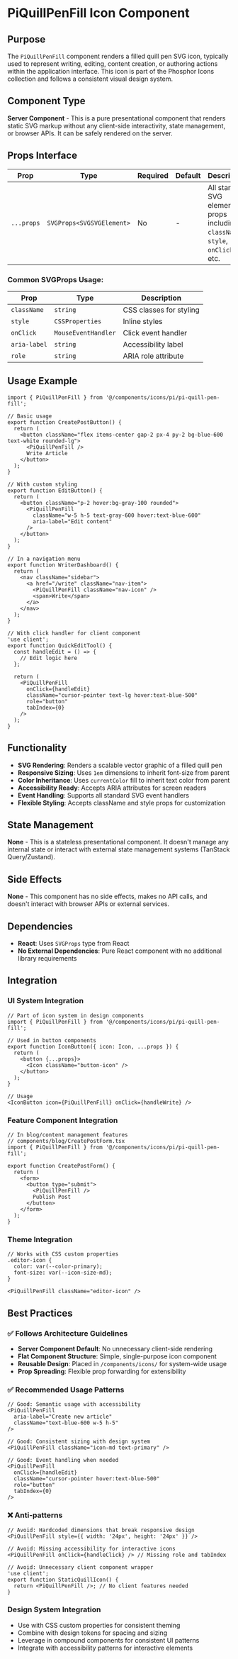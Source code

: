 # PiQuillPenFill Icon Component

## Purpose
The `PiQuillPenFill` component renders a filled quill pen SVG icon, typically used to represent writing, editing, content creation, or authoring actions within the application interface. This icon is part of the Phosphor Icons collection and follows a consistent visual design system.

## Component Type
**Server Component** - This is a pure presentational component that renders static SVG markup without any client-side interactivity, state management, or browser APIs. It can be safely rendered on the server.

## Props Interface

| Prop | Type | Required | Default | Description |
|------|------|----------|---------|-------------|
| `...props` | `SVGProps<SVGSVGElement>` | No | - | All standard SVG element props including `className`, `style`, `onClick`, etc. |

### Common SVGProps Usage:
| Prop | Type | Description |
|------|------|-------------|
| `className` | `string` | CSS classes for styling |
| `style` | `CSSProperties` | Inline styles |
| `onClick` | `MouseEventHandler` | Click event handler |
| `aria-label` | `string` | Accessibility label |
| `role` | `string` | ARIA role attribute |

## Usage Example

```tsx
import { PiQuillPenFill } from '@/components/icons/pi/pi-quill-pen-fill';

// Basic usage
export function CreatePostButton() {
  return (
    <button className="flex items-center gap-2 px-4 py-2 bg-blue-600 text-white rounded-lg">
      <PiQuillPenFill />
      Write Article
    </button>
  );
}

// With custom styling
export function EditButton() {
  return (
    <button className="p-2 hover:bg-gray-100 rounded">
      <PiQuillPenFill 
        className="w-5 h-5 text-gray-600 hover:text-blue-600"
        aria-label="Edit content"
      />
    </button>
  );
}

// In a navigation menu
export function WriterDashboard() {
  return (
    <nav className="sidebar">
      <a href="/write" className="nav-item">
        <PiQuillPenFill className="nav-icon" />
        <span>Write</span>
      </a>
    </nav>
  );
}

// With click handler for client component
'use client';
export function QuickEditTool() {
  const handleEdit = () => {
    // Edit logic here
  };

  return (
    <PiQuillPenFill 
      onClick={handleEdit}
      className="cursor-pointer text-lg hover:text-blue-500"
      role="button"
      tabIndex={0}
    />
  );
}
```

## Functionality
- **SVG Rendering**: Renders a scalable vector graphic of a filled quill pen
- **Responsive Sizing**: Uses `1em` dimensions to inherit font-size from parent
- **Color Inheritance**: Uses `currentColor` fill to inherit text color from parent
- **Accessibility Ready**: Accepts ARIA attributes for screen readers
- **Event Handling**: Supports all standard SVG event handlers
- **Flexible Styling**: Accepts className and style props for customization

## State Management
**None** - This is a stateless presentational component. It doesn't manage any internal state or interact with external state management systems (TanStack Query/Zustand).

## Side Effects
**None** - This component has no side effects, makes no API calls, and doesn't interact with browser APIs or external services.

## Dependencies
- **React**: Uses `SVGProps` type from React
- **No External Dependencies**: Pure React component with no additional library requirements

## Integration

### UI System Integration
```tsx
// Part of icon system in design components
import { PiQuillPenFill } from '@/components/icons/pi/pi-quill-pen-fill';

// Used in button components
export function IconButton({ icon: Icon, ...props }) {
  return (
    <button {...props}>
      <Icon className="button-icon" />
    </button>
  );
}

// Usage
<IconButton icon={PiQuillPenFill} onClick={handleWrite} />
```

### Feature Component Integration
```tsx
// In blog/content management features
// components/blog/CreatePostForm.tsx
import { PiQuillPenFill } from '@/components/icons/pi/pi-quill-pen-fill';

export function CreatePostForm() {
  return (
    <form>
      <button type="submit">
        <PiQuillPenFill />
        Publish Post
      </button>
    </form>
  );
}
```

### Theme Integration
```tsx
// Works with CSS custom properties
.editor-icon {
  color: var(--color-primary);
  font-size: var(--icon-size-md);
}

<PiQuillPenFill className="editor-icon" />
```

## Best Practices

### ✅ Follows Architecture Guidelines
- **Server Component Default**: No unnecessary client-side rendering
- **Flat Component Structure**: Simple, single-purpose icon component
- **Reusable Design**: Placed in `/components/icons/` for system-wide usage
- **Prop Spreading**: Flexible prop forwarding for extensibility

### ✅ Recommended Usage Patterns
```tsx
// Good: Semantic usage with accessibility
<PiQuillPenFill 
  aria-label="Create new article"
  className="text-blue-600 w-5 h-5"
/>

// Good: Consistent sizing with design system
<PiQuillPenFill className="icon-md text-primary" />

// Good: Event handling when needed
<PiQuillPenFill 
  onClick={handleEdit}
  className="cursor-pointer hover:text-blue-500"
  role="button"
  tabIndex={0}
/>
```

### ❌ Anti-patterns
```tsx
// Avoid: Hardcoded dimensions that break responsive design
<PiQuillPenFill style={{ width: '24px', height: '24px' }} />

// Avoid: Missing accessibility for interactive icons
<PiQuillPenFill onClick={handleClick} /> // Missing role and tabIndex

// Avoid: Unnecessary client component wrapper
'use client';
export function StaticQuillIcon() {
  return <PiQuillPenFill />; // No client features needed
}
```

### Design System Integration
- Use with CSS custom properties for consistent theming
- Combine with design tokens for spacing and sizing
- Leverage in compound components for consistent UI patterns
- Integrate with accessibility patterns for interactive elements